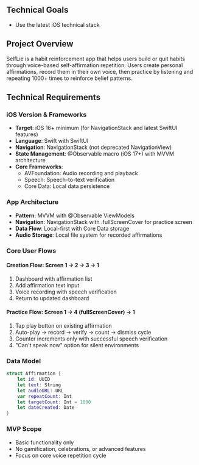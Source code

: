## Technical Goals
- Use the latest iOS technical stack

## Project Overview
SelfLie is a habit reinforcement app that helps users build or quit habits through voice-based self-affirmation repetition. Users create personal affirmations, record them in their own voice, then practice by listening and repeating 1000+ times to reinforce belief patterns.

## Technical Requirements

### iOS Version & Frameworks
- **Target**: iOS 16+ minimum (for NavigationStack and latest SwiftUI features)
- **Language**: Swift with SwiftUI
- **Navigation**: NavigationStack (not deprecated NavigationView)
- **State Management**: @Observable macro (iOS 17+) with MVVM architecture
- **Core Frameworks**:
  - AVFoundation: Audio recording and playback
  - Speech: Speech-to-text verification
  - Core Data: Local data persistence

### App Architecture
- **Pattern**: MVVM with @Observable ViewModels
- **Navigation**: NavigationStack with .fullScreenCover for practice screen
- **Data Flow**: Local-first with Core Data storage
- **Audio Storage**: Local file system for recorded affirmations

### Core User Flows

#### Creation Flow: Screen 1 → 2 → 3 → 1
1. Dashboard with affirmation list
2. Add affirmation text input
3. Voice recording with speech verification
4. Return to updated dashboard

#### Practice Flow: Screen 1 → 4 (fullScreenCover) → 1
1. Tap play button on existing affirmation
2. Auto-play → record → verify → count → dismiss cycle
3. Counter increments only with successful speech verification
4. "Can't speak now" option for silent environments

### Data Model
```swift
struct Affirmation {
    let id: UUID
    let text: String
    let audioURL: URL
    var repeatCount: Int
    let targetCount: Int = 1000
    let dateCreated: Date
}
```

### MVP Scope
- Basic functionality only
- No gamification, celebrations, or advanced features
- Focus on core voice repetition cycle